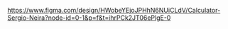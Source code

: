 https://www.figma.com/design/HWobeYEjoJPHhN6NUiCLdV/Calculator-Sergio-Neira?node-id=0-1&p=f&t=ihrPCk2JT06ePlgE-0
